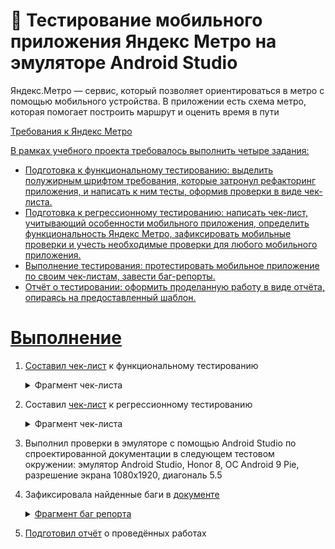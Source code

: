 # 📱 Тестирование мобильного приложения Яндекс Метро на эмуляторе Android Studio
Яндекс.Метро — сервис, который позволяет ориентироваться в метро с помощью мобильного устройства.
В приложении есть схема метро, которая помогает построить маршрут и оценить время в пути

<a href="https://code.s3.yandex.net/qa/files/Yandex_metro.pdf">Требования к Яндекс Метро

В рамках учебного проекта требовалось выполнить четыре задания:


* Подготовка к функциональному тестированию: выделить полужирным шрифтом требования, которые затронул рефакторинг приложения, и написать к ним тесты, оформив проверки в виде чек-листа.
* Подготовка к регрессионному тестированию: написать чек-лист, учитывающий особенности мобильного приложения, определить функциональность Яндекс Метро, зафиксировать мобильные проверки и учесть необходимые проверки для любого мобильного приложения.
* Выполнение тестирования: протестировать мобильное приложение по своим чек-листам, завести баг-репорты.
* Отчёт о тестировании: оформить проделанную работу в виде отчёта, опираясь на предоставленный шаблон.

# Выполнение
1. Составил <a href="https://docs.google.com/spreadsheets/d/1FVNLhw3nZyM7yZUOzyAhI_9ZH2-CG3hnvjkKDi36T0w/edit?gid=899462569#gid=899462569">чек-лист</a> к функциональному тестированию
    <details>
  	       <summary>Фрагмент чек-листа</summary>
              
	![Описание изображения](https://github.com/Art8m1s/QA-YA-Metro-App/blob/main/checklistfun.png)
</details>
     
2. Составил <a href="https://docs.google.com/spreadsheets/d/1FVNLhw3nZyM7yZUOzyAhI_9ZH2-CG3hnvjkKDi36T0w/edit?gid=1540435533#gid=1540435533">чек-лист</a> к регрессионному тестированию
   <details>
  	       <summary>Фрагмент чек-листа</summary>
              
	![Описание изображения](https://github.com/Art8m1s/QA-YA-Metro-App/blob/main/checklistregres.png)
 </details> 
   
3. Выполнил проверки в эмуляторе с помощью Android Studio по спроектированной документации в следующем тестовом окружении: эмулятор Android Studio, Honor 8, ОС Android 9 Pie, разрешение экрана 1080х1920, диагональ 5.5
   
   
4. Зафиксировала найденные баги в <a href="https://docs.google.com/spreadsheets/d/1FVNLhw3nZyM7yZUOzyAhI_9ZH2-CG3hnvjkKDi36T0w/edit?gid=897797660#gid=897797660">документе
   <details>
  	       <summary>Фрагмент баг репорта</summary>
              
	![Описание изображения](https://github.com/Art8m1s/QA-YA-Metro-App/blob/main/bugreport.png)
</details>
   
5. Подготовил <a href="https://docs.google.com/document/d/159Bh1Zfnii3cThYi3TdA9fls5XFPVXeKkbYJqOJ1Nwo/edit?tab=t.0">отчёт</a> о проведённых работах
   
